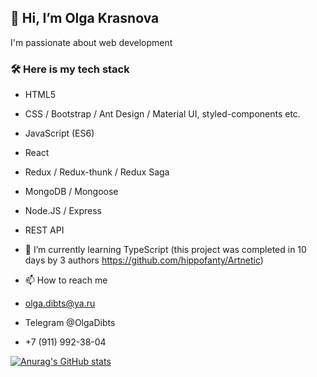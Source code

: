 ## 👋 Hi, I’m Olga Krasnova

I'm passionate about web development

### 🛠 Here is my tech stack
- HTML5
- CSS / Bootstrap / Ant Design / Material UI, styled-components etc.
- JavaScript (ES6)
- React
- Redux / Redux-thunk / Redux Saga
- MongoDB / Mongoose
- Node.JS / Express
- REST API

- 🌱 I’m currently learning TypeScript (this project was completed in 10 days by 3 authors https://github.com/hippofanty/Artnetic)
 

- 📫 How to reach me 
- olga.dibts@ya.ru 
- Telegram @OlgaDibts
- +7 (911) 992-38-04

<!---
Lgkrsnv/Lgkrsnv is a ✨ special ✨ repository because its `README.md` (this file) appears on your GitHub profile.
You can click the Preview link to take a look at your changes.
--->
[![Anurag's GitHub stats](https://github-readme-stats.vercel.app/api?username=Lgkrsnv&count_private=true)](https://github.com/lgkrsnv/github-readme-stats)
